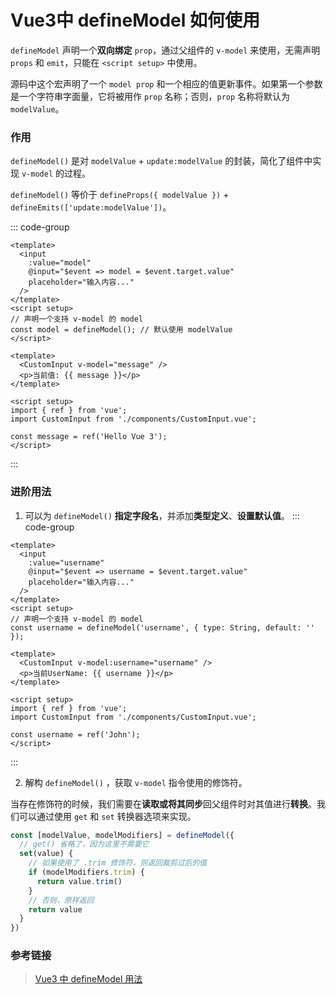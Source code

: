 # Vue3中 defineModel 如何使用

`defineModel` 声明一个**双向绑定** `prop`，通过父组件的 `v-model` 来使用，无需声明 `props` 和 `emit`，只能在 `<script setup>` 中使用。

源码中这个宏声明了一个 `model prop` 和一个相应的值更新事件。如果第一个参数是一个字符串字面量，它将被用作 `prop` 名称；否则，`prop` 名称将默认为 `modelValue`。

### 作用

`defineModel()` 是对 `modelValue` + `update:modelValue` 的封装，简化了组件中实现 `v-model` 的过程。 

`defineModel()` 等价于 `defineProps({ modelValue })` + `defineEmits(['update:modelValue'])`。

::: code-group
```vue [子组件]
<template>
  <input
    :value="model"
    @input="$event => model = $event.target.value"
    placeholder="输入内容..."
  />
</template>
<script setup>
// 声明一个支持 v-model 的 model
const model = defineModel(); // 默认使用 modelValue
</script>
```
```vue [父组件]
<template>
  <CustomInput v-model="message" />
  <p>当前值: {{ message }}</p>
</template>

<script setup>
import { ref } from 'vue';
import CustomInput from './components/CustomInput.vue';

const message = ref('Hello Vue 3');
</script>
```
:::

### 进阶用法

1. 可以为 `defineModel()` **指定字段名**，并添加**类型定义**、**设置默认值**。
::: code-group 
```vue [子组件]
<template>
  <input
    :value="username"
    @input="$event => username = $event.target.value"
    placeholder="输入内容..."
  />
</template>
<script setup>
// 声明一个支持 v-model 的 model
const username = defineModel('username', { type: String, default: '' });
```
```vue [父组件]
<template>
  <CustomInput v-model:username="username" />
  <p>当前UserName: {{ username }}</p>
</template>

<script setup>
import { ref } from 'vue';
import CustomInput from './components/CustomInput.vue';

const username = ref('John'); 
</script>
```
:::

2. 解构 `defineModel()` ，获取 `v-model` 指令使用的修饰符。
   
当存在修饰符的时候，我们需要在**读取或将其同步**回父组件时对其值进行**转换**。我们可以通过使用 `get` 和 `set` 转换器选项来实现。

```js
const [modelValue, modelModifiers] = defineModel({
  // get() 省略了，因为这里不需要它
  set(value) {
    // 如果使用了 .trim 修饰符，则返回裁剪过后的值
    if (modelModifiers.trim) {
      return value.trim()
    }
    // 否则，原样返回
    return value
  }
})
```

### 参考链接

> [Vue3 中 defineModel 用法](https://cn.vuejs.org/api/sfc-script-setup.html#definemodel)
